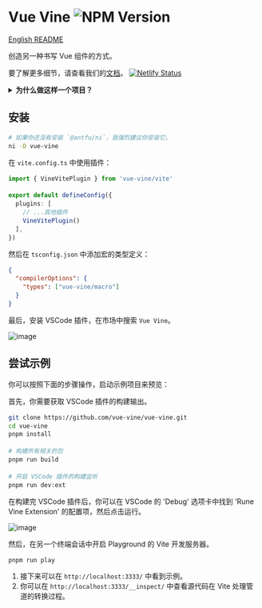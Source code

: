 # Vue Vine ![NPM Version](https://img.shields.io/npm/v/vue-vine)

[English README](./README.md)

创造另一种书写 Vue 组件的方式。

要了解更多细节，请查看我们的[文档](https://vue-vine.dev/)。 [![Netlify Status](https://api.netlify.com/api/v1/badges/ff99c4c5-2766-4716-81db-599ce4346647/deploy-status)](https://app.netlify.com/sites/vue-vine/deploys)

<details>
  <summary>
    <b>为什么做这样一个项目？</b>
  </summary>
  <br>

  在社区中，有很多帖子讨论过希望有一个支持在单个文件中编写多个 Vue 组件的解决方案。`Vue Vine` 因此而生。

  `Vue Vine` 旨在提供更多管理 Vue 组件的灵活性，它并不是要取代 Vue SFC，而是作为一种并行的解决方案。

  下面是一个简单的示例预览：

  ![示例预览](./packages/docs/src/public/highlight-demo.png)

</details>

## 安装

```bash
# 如果你还没有安装 `@antfu/ni`，我强烈建议你安装它。
ni -D vue-vine
```

在 `vite.config.ts` 中使用插件：

```ts
import { VineVitePlugin } from 'vue-vine/vite'

export default defineConfig({
  plugins: [
    // ...其他插件
    VineVitePlugin()
  ],
})
```

然后在 `tsconfig.json` 中添加宏的类型定义：

```json
{
  "compilerOptions": {
    "types": ["vue-vine/macro"]
  }
}
```

最后，安装 VSCode 插件，在市场中搜索 `Vue Vine`。

<img width="339" alt="image" src="https://github.com/vue-vine/vue-vine/assets/46062972/d86867d3-5a63-4541-b318-f5543f90cf0e">

## 尝试示例

你可以按照下面的步骤操作，启动示例项目来预览：

首先，你需要获取 VSCode 插件的构建输出。

```bash
git clone https://github.com/vue-vine/vue-vine.git
cd vue-vine
pnpm install

# 构建所有相关的包
pnpm run build

# 开启 VSCode 插件的构建监听
pnpm run dev:ext
```

在构建完 VSCode 插件后，你可以在 VSCode 的 'Debug' 选项卡中找到 'Rune Vine Extension' 的配置项，然后点击运行。

<img width="356" alt="image" src="https://github.com/vue-vine/vue-vine/assets/46062972/e12e2de6-666f-45d5-8607-c59168684bc1">

然后，在另一个终端会话中开启 Playground 的 Vite 开发服务器。

```bash
pnpm run play
```

1. 接下来可以在 `http://localhost:3333/` 中看到示例。
2. 你可以在 `http://localhost:3333/__inspect/` 中查看源代码在 Vite 处理管道的转换过程。
